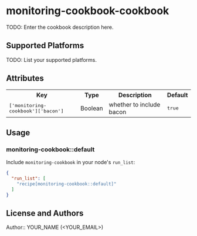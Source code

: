 # monitoring-cookbook-cookbook

TODO: Enter the cookbook description here.

## Supported Platforms

TODO: List your supported platforms.

## Attributes

<table>
  <tr>
    <th>Key</th>
    <th>Type</th>
    <th>Description</th>
    <th>Default</th>
  </tr>
  <tr>
    <td><tt>['monitoring-cookbook']['bacon']</tt></td>
    <td>Boolean</td>
    <td>whether to include bacon</td>
    <td><tt>true</tt></td>
  </tr>
</table>

## Usage

### monitoring-cookbook::default

Include `monitoring-cookbook` in your node's `run_list`:

```json
{
  "run_list": [
    "recipe[monitoring-cookbook::default]"
  ]
}
```

## License and Authors

Author:: YOUR_NAME (<YOUR_EMAIL>)
